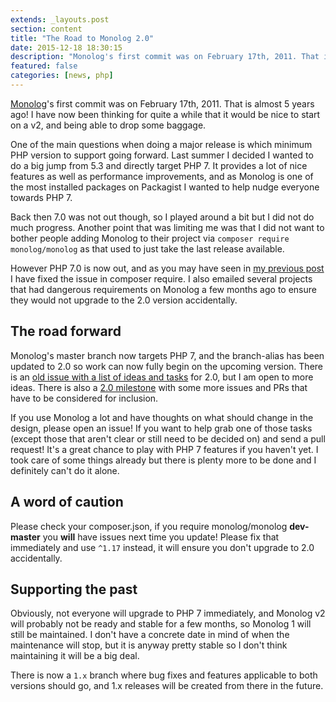 ```yaml
---
extends: _layouts.post
section: content
title: "The Road to Monolog 2.0"
date: 2015-12-18 18:30:15
description: "Monolog's first commit was on February 17th, 2011. That is almost 5 years ago! I have now been thinking for quite a while that it would be nice to start on a v2.0, and being able to drop some BC baggage. One of the main questions when doing a major release is which minimum PHP version to support going forward. Last summer I decided I wanted to do a..."
featured: false
categories: [news, php]
---
```

[Monolog](https://github.com/Seldaek/monolog)'s first commit was on February 17th, 2011. That is almost 5 years ago! I have now been thinking for quite a while that it would be nice to start on a v2, and being able to drop some baggage.

One of the main questions when doing a major release is which minimum PHP version to support going forward. Last summer I decided I wanted to do a big jump from 5.3 and directly target PHP 7. It provides a lot of nice features as well as performance improvements, and as Monolog is one of the most installed packages on Packagist I wanted to help nudge everyone towards PHP 7.

Back then 7.0 was not out though, so I played around a bit but I did not do much progress. Another point that was limiting me was that I did not want to bother people adding Monolog to their project via `composer require monolog/monolog` as that used to just take the last release available.

However PHP 7.0 is now out, and as you may have seen in [my previous post](/notes/new-composer-patterns) I have fixed the issue in composer require. I also emailed several projects that had dangerous requirements on Monolog a few months ago to ensure they would not upgrade to the 2.0 version accidentally.

The road forward
----------------

Monolog's master branch now targets PHP 7, and the branch-alias has been updated to 2.0 so work can now fully begin on the upcoming version. There is an [old issue with a list of ideas and tasks](https://github.com/Seldaek/monolog/issues/197) for 2.0, but I am open to more ideas. There is also a [2.0 milestone](https://github.com/Seldaek/monolog/milestones/2.0) with some more issues and PRs that have to be considered for inclusion.

If you use Monolog a lot and have thoughts on what should change in the design, please open an issue! If you want to help grab one of those tasks (except those that aren't clear or still need to be decided on) and send a pull request! It's a great chance to play with PHP 7 features if you haven't yet. I took care of some things already but there is plenty more to be done and I definitely can't do it alone.

A word of caution
-----------------

Please check your composer.json, if you require monolog/monolog **dev-master** you **will** have issues next time you update! Please fix that immediately and use `^1.17` instead, it will ensure you don't upgrade to 2.0 accidentally.

Supporting the past
-------------------

Obviously, not everyone will upgrade to PHP 7 immediately, and Monolog v2 will probably not be ready and stable for a few months, so Monolog 1 will still be maintained. I don't have a concrete date in mind of when the maintenance will stop, but it is anyway pretty stable so I don't think maintaining it will be a big deal.

There is now a `1.x` branch where bug fixes and features applicable to both versions should go, and 1.x releases will be created from there in the future.